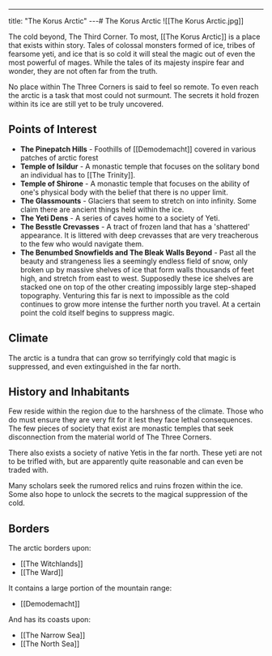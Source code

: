 ---
title: "The Korus Arctic"
---# The Korus Arctic
![[The Korus Arctic.jpg]]

The cold beyond, The Third Corner. To most, [[The Korus Arctic]] is a place that exists within story. Tales of colossal monsters formed of ice, tribes of fearsome yeti, and ice that is so cold it will steal the magic out of even the most powerful of mages. While the tales of its majesty inspire fear and wonder, they are not often far from the truth.

No place within The Three Corners is said to feel so remote. To even reach the arctic is a task that most could not surmount. The secrets it hold frozen within its ice are still yet to be truly uncovered.

## Points of Interest
- **The Pinepatch Hills** - Foothills of [[Demodemacht]] covered in various patches of arctic forest
- **Temple of Isildur** - A monastic temple that focuses on the solitary bond an individual has to [[The Trinity]].
- **Temple of Shirone** - A monastic temple that focuses on the ability of one's physical body with the belief that there is no upper limit.
- **The Glassmounts** - Glaciers that seem to stretch on into infinity. Some claim there are ancient things held within the ice.
- **The Yeti Dens** - A series of caves home to a society of Yeti.
- **The Besstle Crevasses** - A tract of frozen land that has a 'shattered' appearance. It is littered with deep crevasses that are very treacherous to the few who would navigate them. 
- **The Benumbed Snowfields and The Bleak Walls Beyond** - Past all the beauty and strangeness lies a seemingly endless field of snow, only broken up by massive shelves of ice that form walls thousands of feet high, and stretch from east to west. Supposedly these ice shelves are stacked one on top of the other creating impossibly large step-shaped topography. Venturing this far is next to impossible as the cold continues to grow more intense the further north you travel. At a certain point the cold itself begins to suppress magic.

## Climate
The arctic is a tundra that can grow so terrifyingly cold that magic is suppressed, and even extinguished in the far north.

## History and Inhabitants
Few reside within the region due to the harshness of the climate. Those who do must ensure they are very fit for it lest they face lethal consequences. The few pieces of society that exist are monastic temples that seek disconnection from the material world of The Three Corners.

There also exists a society of native Yetis in the far north. These yeti are not to be trifled with, but are apparently quite reasonable and can even be traded with.

Many scholars seek the rumored relics and ruins frozen within the ice. Some also hope to unlock the secrets to the magical suppression of the cold.

## Borders
The arctic borders upon:
- [[The Witchlands]]
- [[The Ward]]

It contains a large portion of the mountain range:
- [[Demodemacht]]

And has its coasts upon:
- [[The Narrow Sea]]
- [[The North Sea]]